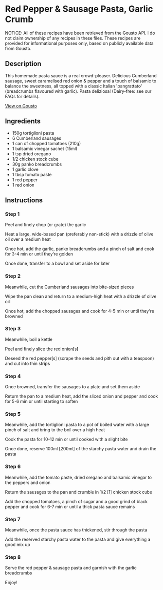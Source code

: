 # Red Pepper & Sausage Pasta, Garlic Crumb

NOTICE: All of these recipes have been retrieved from the Gousto API. I do not claim ownership of any recipes in these files. These recipes are provided for informational purposes only, based on publicly available data from Gousto.

## Description

This homemade pasta sauce is a real crowd-pleaser. Delicious Cumberland sausage, sweet caramelised red onion & pepper and a touch of balsamic to balance the sweetness, all topped with a classic Italian 'pangrattato' (breadcrumbs flavoured with garlic). Pasta deliziosa! (Dairy-free: see our FAQs for details).

[View on Gousto](https://www.gousto.co.uk/recipes/cookbook/red-pepper-sausage-pasta-garlic-crumb)

## Ingredients

- 150g tortiglioni pasta
- 6 Cumberland sausages
- 1 can of chopped tomatoes (210g)
- 1 balsamic vinegar sachet (15ml)
- 1 tsp dried oregano
- 1/2 chicken stock cube
- 30g panko breadcrumbs
- 1 garlic clove
- 1 tbsp tomato paste
- 1 red pepper
- 1 red onion

## Instructions


### Step 1

Peel and finely chop (or grate) the garlic


Heat a large, wide-based pan (preferably non-stick) with a drizzle of olive oil over a medium heat


Once hot, add the garlic, panko breadcrumbs and a pinch of salt and cook for 3-4 min or until they're golden


Once done, transfer to a bowl and set aside for later


### Step 2

Meanwhile, cut the Cumberland sausages into bite-sized pieces


Wipe the pan clean and return to a medium-high heat with a drizzle of olive oil


Once hot, add the chopped sausages and cook for 4-5 min or until they're browned


### Step 3

Meanwhile, boil a kettle


Peel and finely slice the red onion<span class="text-danger">[s]</span>


Deseed the red pepper<span class="text-danger">[s]</span> (scrape the seeds and pith out with a teaspoon) and cut into thin strips


### Step 4

Once browned, transfer the sausages to a plate and set them aside 


Return the pan to a medium heat, add the sliced onion and pepper and cook for 5-6 min or until starting to soften


### Step 5

Meanwhile, add the tortiglioni pasta to a pot of boiled water with a large pinch of salt and bring to the boil over a high heat


Cook the pasta for 10-12 min or until cooked with a slight bite


Once done, reserve 100ml <span class="text-danger">[200ml]</span> of the starchy pasta water and drain the pasta


### Step 6

Meanwhile, add the tomato paste, dried oregano and balsamic vinegar to the peppers and onion


Return the sausages to the pan and crumble in 1/2 <span class="text-danger">[1]</span> chicken stock cube 


Add the chopped tomatoes, a pinch of sugar and a good grind of black pepper and cook for 6-7 min or until a thick pasta sauce remains


### Step 7

Meanwhile, once the pasta sauce has thickened, stir through the pasta


Add the reserved starchy pasta water to the pasta and give everything a good mix up

### Step 8

Serve the red pepper &amp; sausage pasta and garnish with the garlic breadcrumbs


Enjoy!

